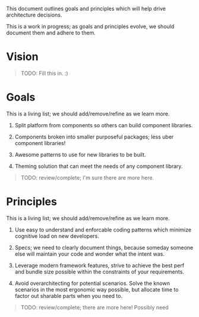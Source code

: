 This document outlines goals and principles which will help drive architecture decisions.

This is a work in progress; as goals and principles evolve, we should document them and adhere to them.

# Vision

> TODO: Fill this in. :)

# Goals

This is a living list; we should add/remove/refine as we learn more.

1. Split platform from components so others can build component libraries.

2. Components broken into smaller purposeful packages; less uber component libraries!

3. Awesome patterns to use for new libraries to be built.

4. Theming solution that can meet the needs of any component library.

> TODO: review/complete; I'm sure there are more here.

# Principles

This is a living list; we should add/remove/refine as we learn more.

1. Use easy to understand and enforcable coding patterns which minimize cognitive load on new developers.

2. Specs; we need to clearly document things, because someday someone else will maintain your code and wonder what the intent was.

3. Leverage modern framework features, strive to achieve the best perf and bundle size possible within the constraints of your requirements.

4. Avoid overarchitecting for potential scenarios. Solve the known scenarios in the most ergonomic way possible, but allocate time to factor out sharable parts when you need to.

> TODO: review/complete; there are more here! Possibly need
